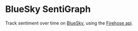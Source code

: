 # BlueSky SentiGraph

Track sentiment over time on [BlueSky](https://bsky.app/), using the [Firehose api](https://docs.bsky.app/docs/advanced-guides/firehose).
